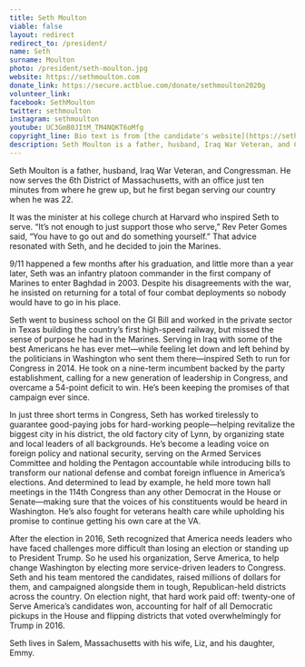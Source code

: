 ```yaml
---
title: Seth Moulton
viable: false
layout: redirect
redirect_to: /president/
name: Seth
surname: Moulton
photo: /president/seth-moulton.jpg
website: https://sethmoulton.com
donate_link: https://secure.actblue.com/donate/sethmoulton2020g
volunteer_link:
facebook: SethMoulton
twitter: sethmoulton
instagram: sethmoulton
youtube: UC3GmB0JItM_TM4NQKT6oMfg
copyright_line: Bio text is from [the candidate's website](https://sethmoulton.com) and is &copy; 2019 Seth Moulton for America.
description: Seth Moulton is a father, husband, Iraq War Veteran, and Congressman serving the 6th District of Massachusetts. He founded the Serve America PAC to change Washington by electing more service-driven leaders to Congress.
---
```

Seth Moulton is a father, husband, Iraq War Veteran, and Congressman. He now serves the 6th District of Massachusetts, with an office just ten minutes from where he grew up, but he first began serving our country when he was 22.

It was the minister at his college church at Harvard who inspired Seth to serve. “It’s not enough to just support those who serve,” Rev Peter Gomes said, “You have to go out and do something yourself.” That advice resonated with Seth, and he decided to join the Marines.

9/11 happened a few months after his graduation, and little more than a year later, Seth was an infantry platoon commander in the first company of Marines to enter Baghdad in 2003. Despite his disagreements with the war, he insisted on returning for a total of four combat deployments so nobody would have to go in his place.

Seth went to business school on the GI Bill and worked in the private sector in Texas building the country’s first high-speed railway, but missed the sense of purpose he had in the Marines. Serving in Iraq with some of the best Americans he has ever met—while feeling let down and left behind by the politicians in Washington who sent them there—inspired Seth to run for Congress in 2014. He took on a nine-term incumbent backed by the party establishment, calling for a new generation of leadership in Congress, and overcame a 54-point deficit to win. He’s been keeping the promises of that campaign ever since.

In just three short terms in Congress, Seth has worked tirelessly to guarantee good-paying jobs for hard-working people—helping revitalize the biggest city in his district, the old factory city of Lynn, by organizing state and local leaders of all backgrounds. He’s become a leading voice on foreign policy and national security, serving on the Armed Services Committee and holding the Pentagon accountable while introducing bills to transform our national defense and combat foreign influence in America’s elections. And determined to lead by example, he held more town hall meetings in the 114th Congress than any other Democrat in the House or Senate—making sure that the voices of his constituents would be heard in Washington. He’s also fought for veterans health care while upholding his promise to continue getting his own care at the VA.

After the election in 2016, Seth recognized that America needs leaders who have faced challenges more difficult than losing an election or standing up to President Trump. So he used his organization, Serve America, to help change Washington by electing more service-driven leaders to Congress. Seth and his team mentored the candidates, raised millions of dollars for them, and campaigned alongside them in tough, Republican-held districts across the country. On election night, that hard work paid off: twenty-one of Serve America’s candidates won, accounting for half of all Democratic pickups in the House and flipping districts that voted overwhelmingly for Trump in 2016.

Seth lives in Salem, Massachusetts with his wife, Liz, and his daughter, Emmy.
